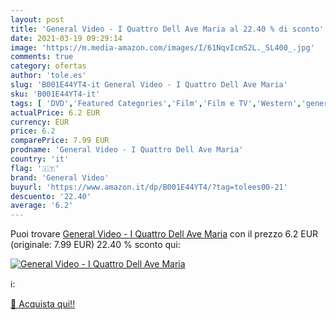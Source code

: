 ```yaml
---
layout: post
title: 'General Video - I Quattro Dell Ave Maria al 22.40 % di sconto'
date: 2021-03-19 09:29:14
image: 'https://m.media-amazon.com/images/I/61NqvIcmS2L._SL400_.jpg'
comments: true
category: ofertas
author: 'tole.es'
slug: 'B001E44YT4-it General Video - I Quattro Dell Ave Maria'
sku: 'B001E44YT4-it'
tags: [ 'DVD','Featured Categories','Film','Film e TV','Western','general video', ]
actualPrice: 6.2 EUR
currency: EUR
price: 6.2
comparePrice: 7.99 EUR
prodname: 'General Video - I Quattro Dell Ave Maria'
country: 'it'
flag: '🇮🇹'
brand: 'General Video'
buyurl: 'https://www.amazon.it/dp/B001E44YT4/?tag=tolees00-21'
descuento: '22.40'
average: '6.2'
---
```


Puoi trovare [General Video - I Quattro Dell Ave Maria](https://www.amazon.it/dp/B001E44YT4/?tag=tolees00-21) con il prezzo 6.2 EUR (originale: 7.99 EUR) 22.40 % sconto qui:

[![General Video - I Quattro Dell Ave Maria](https://m.media-amazon.com/images/I/61NqvIcmS2L._SL400_.jpg)](https://www.amazon.it/dp/B001E44YT4/?tag=tolees00-21)

ℹ️:


[🛒 Acquista qui!!](https://www.amazon.it/dp/B001E44YT4/?tag=tolees00-21)
